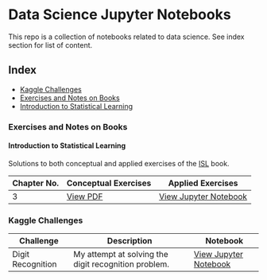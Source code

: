 # Data Science Jupyter Notebooks

This repo is a collection of notebooks related to data science. See index section for list of content.

## Index
* [Kaggle Challenges](#kaggle-challenges)
* [Exercises and Notes on Books](#Exercises-and-Notes-on-Books)
 * [Introduction to Statistical Learning](#Introduction-to-Statistical-Learning)


### Exercises and Notes on Books
#### Introduction to Statistical Learning

Solutions to both conceptual and applied exercises of the [ISL](http://www-bcf.usc.edu/~gareth/ISL/index.html) book.


|Chapter No. | Conceptual Exercises  | Applied Exercises  |  
|------------|-----------------------|--------------------|
|3           | [View PDF](https://github.com/evertonjlima/Data-Science-Jupyter-Notebooks/blob/master/ISLR/Exercises/ISL_ConceptExerCh3.pdf) | [View Jupyter Notebook](https://nbviewer.jupyter.org/github/evertonjlima/Data-Science-Jupyter-Notebooks/blob/master/ISLR/Exercises/Ch3-Applied-Exercises.ipynb) |


### Kaggle Challenges


| Challenge          | Description                                          | Notebook  |
|--------------------|------------------------------------------------------|-----------|
| Digit Recognition  | My attempt at solving the digit recognition problem. |[View Jupyter Notebook](https://nbviewer.jupyter.org/github/evertonjlima/Kaggle/blob/master/Digit-Recognizer/digit-recognizer.ipynb) |

